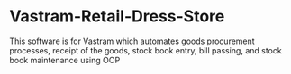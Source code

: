 # Vastram-Retail-Dress-Store
This software is for Vastram which automates goods procurement processes, receipt of the goods, stock book entry, bill passing, and stock book maintenance using OOP
